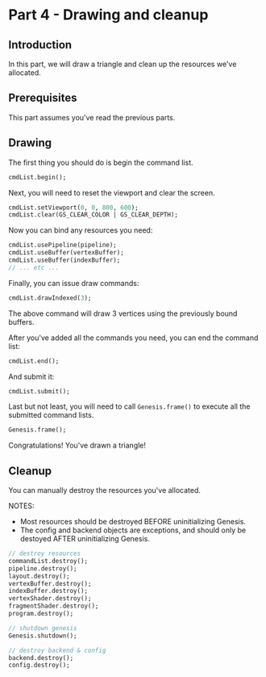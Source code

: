 # Part 4 - Drawing and cleanup
## Introduction
In this part, we will draw a triangle and clean up the resources we've allocated.

## Prerequisites
This part assumes you've read the previous parts.

## Drawing
The first thing you should do is begin the command list.
```hx
cmdList.begin();
```

Next, you will need to reset the viewport and clear the screen.
```hx
cmdList.setViewport(0, 0, 800, 600);
cmdList.clear(GS_CLEAR_COLOR | GS_CLEAR_DEPTH);
```

Now you can bind any resources you need:
```hx
cmdList.usePipeline(pipeline);
cmdList.useBuffer(vertexBuffer);
cmdList.useBuffer(indexBuffer);
// ... etc ...
```

Finally, you can issue draw commands:
```hx
cmdList.drawIndexed(3);
```
The above command will draw 3 vertices using the previously bound buffers.

After you've added all the commands you need, you can end the command list:
```hx
cmdList.end();
```

And submit it:
```hx
cmdList.submit();
```

Last but not least, you will need to call `Genesis.frame()` to execute all the submitted command lists.
```hx
Genesis.frame();
```

Congratulations! You've drawn a triangle!

## Cleanup
You can manually destroy the resources you've allocated.  
  
NOTES:
- Most resources should be destroyed BEFORE uninitializing Genesis.
- The config and backend objects are exceptions, and should only be destoyed AFTER uninitializing Genesis.

```hx
// destroy resources
commandList.destroy();
pipeline.destroy();
layout.destroy();
vertexBuffer.destroy();
indexBuffer.destroy();
vertexShader.destroy();
fragmentShader.destroy();
program.destroy();

// shutdown genesis
Genesis.shutdown();

// destroy backend & config
backend.destroy();
config.destroy();
```
